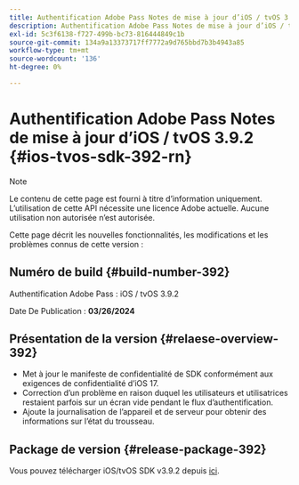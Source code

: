 ```yaml
---
title: Authentification Adobe Pass Notes de mise à jour d’iOS / tvOS 3.9.2
description: Authentification Adobe Pass Notes de mise à jour d’iOS / tvOS 3.9.2
exl-id: 5c3f6138-f727-499b-bc73-816444849c1b
source-git-commit: 134a9a13373717ff7772a9d765bbd7b3b4943a85
workflow-type: tm+mt
source-wordcount: '136'
ht-degree: 0%

---
```


# Authentification Adobe Pass Notes de mise à jour d’iOS / tvOS 3.9.2 {#ios-tvos-sdk-392-rn}

>[!NOTE]
>
>Le contenu de cette page est fourni à titre d’information uniquement. L’utilisation de cette API nécessite une licence Adobe actuelle. Aucune utilisation non autorisée n’est autorisée.

Cette page décrit les nouvelles fonctionnalités, les modifications et les problèmes connus de cette version :

## Numéro de build {#build-number-392}

Authentification Adobe Pass : iOS / tvOS 3.9.2

Date De Publication : **03/26/2024**

## Présentation de la version {#relaese-overview-392}

* Met à jour le manifeste de confidentialité de SDK conformément aux exigences de confidentialité d’iOS 17.
* Correction d’un problème en raison duquel les utilisateurs et utilisatrices restaient parfois sur un écran vide pendant le flux d’authentification.
* Ajoute la journalisation de l’appareil et de serveur pour obtenir des informations sur l’état du trousseau.

## Package de version {#release-package-392}

Vous pouvez télécharger iOS/tvOS SDK v3.9.2 depuis [ici](https://tve.zendesk.com/hc/en-us/articles/204963209-iOS-tvOS-Native-AccessEnabler-Library).
